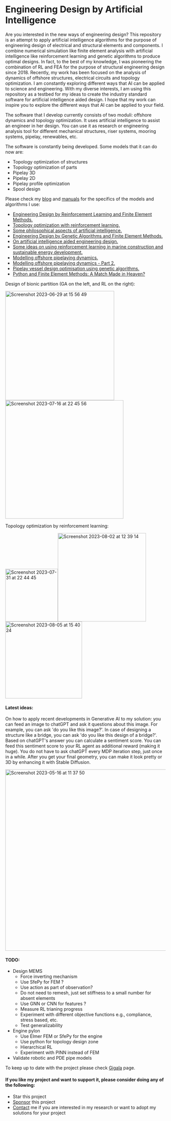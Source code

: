 # Engineering Design by Artificial Intelligence

Are you interested in the new ways of engineering design? This repository is an attempt to apply artificial intelligence algorithms for the purpose of engineering design of electrical and structural elements and components. I combine numerical simulation like finite element analysis with artificial intelligence like reinforcement learning and genetic algorithms to produce optimal designs. In fact, to the best of my knowledge, I was pioneering the combination of RL and FEA for the purpose of structural engineering design since 2018. Recently, my work has been focused on the analysis of dynamics of offshore structures, electrical circuits and topology optimization. I am constantly exploring different ways that AI can be applied to science and engineering. With my diverse interests, I am using this repository as a testbed for my ideas to create the industry standard software for artificial intelligence aided design. I hope that my work can inspire you to explore the different ways that AI can be applied to your field.

The software that I develop currently consists of two moduli: offshore dynamics and topology optimization. It uses artificial intelligence to assist an engineer in her design. You can use it as research or engineering analysis tool for different mechanical structures, riser systems, mooring systems, pipelay, renewables, etc.

The software is constantly being developed. Some models that it can do now are:

* Topology optimization of structures
* Topology optimization of parts
* Pipelay 3D
* Pipelay 2D
* Pipelay profile optimization
* Spool design
 
 
Please check my [blog](https://gigatskhondia.medium.com/) and [manuals](https://gigatskhondia.github.io/gigala/) for the specifics of the models and algorithms I use:

* [Engineering Design by Reinforcement Learning and Finite Element Methods.](https://gigatskhondia.medium.com/engineering-design-by-reinforcement-learning-and-finite-element-methods-82eb57796424)
* [Topology optimization with reinforcement learning.](https://gigatskhondia.medium.com/topology-optimization-with-reinforcement-learning-d69688ba4fb4)
* [Some philosophical aspects of artificial intelligence.](https://gigatskhondia.medium.com/some-philosophical-aspects-of-artificial-intelligence-0a0f0bdb6312)
* [Engineering Design by Genetic Algorithms and Finite Element Methods.](https://gigatskhondia.medium.com/engineering-design-by-genetic-algorithms-and-finite-element-methods-5077ebadd16e)
* [On artificial intelligence aided engineering design.](https://gigatskhondia.medium.com/on-artificial-intelligence-aided-engineering-design-a6cf6f76b3d9)
* [Some ideas on using reinforcement learning in marine construction and sustainable energy development.](https://gigatskhondia.medium.com/using-reinforcement-learning-in-marine-construction-and-sustainable-energy-development-b5f301fb2397)
* [Modelling offshore pipelaying dynamics.](https://medium.com/@gigatskhondia/modelling-pipelay-dynamics-with-second-order-ordinary-differential-equation-using-python-4d6fc24055b)
* [Modelling offshore pipelaying dynamics - Part 2.](https://gigatskhondia.medium.com/modelling-offshore-pipelaying-dynamics-part-2-in-6-dof-a360965a7a89)
* [Pipelay vessel design optimisation using genetic algorithms.](https://medium.com/@gigatskhondia/pipelay-vessel-design-optimisation-using-genetic-algorithms-506aa04212f1)
* [Python and Finite Element Methods: A Match Made in Heaven?](https://gigatskhondia.medium.com/python-and-finite-element-methods-a-match-made-in-heaven-ee2ed7ca14ee)


Design of bionic partition (GA on the left, and RL on the right): 

<img width="342" alt="Screenshot 2023-06-29 at 15 56 49" src="https://github.com/gigatskhondia/gigala/assets/31343916/54689109-65ec-4b4c-87ae-1fe11dba031c"><img width="371" alt="Screenshot 2023-07-16 at 22 45 56" src="https://github.com/gigatskhondia/gigala/assets/31343916/4d5954dc-5e80-4b8e-8d02-1ab5757281df">

Topology optimization by reinforcement learning:

<img width="165" alt="Screenshot 2023-07-31 at 22 44 45" src="https://github.com/gigatskhondia/gigala/assets/31343916/bde9577c-0647-4c29-82b1-8f402deff7b0"><img width="277" alt="Screenshot 2023-08-02 at 12 39 14" src="https://github.com/gigatskhondia/gigala/assets/31343916/e97365d9-71cc-4c15-a790-4cb04037c163"><img width="241" alt="Screenshot 2023-08-05 at 15 40 24" src="https://github.com/gigatskhondia/gigala/assets/31343916/48246d51-37bc-4858-8490-904441c1063b">


#### Latest ideas: ####
On how to apply recent developments in Generative AI to my solution: you can feed an image to chatGPT and ask it questions about this image. For example, you can ask 'do you like this image?'. In case of designing a structure like a bridge, you can ask 'do you like this design of a bridge?'. Based on chatGPT's answer you can calculate a sentiment score. You can feed this sentiment score to your RL agent as additional reward (making it huge). You do not have to ask chatGPT every MDP iteration step, just once in a while. After you get your final geometry, you can make it look pretty or 3D by enhancing it with Stable Diffusion.

<img width="568" alt="Screenshot 2023-05-16 at 11 37 50" src="https://github.com/gigatskhondia/gigala/assets/31343916/ef983d4e-e8f6-456e-80b9-d2fa95aba1d8">

#### TODO: ####
  
*  Design MEMS
   *  Force inverting mechanism
   *  Use SfePy for FEM ?
   *  Use action as part of observation?
   *  Do not need to remesh, just set stiffness to a small number for absent elements 
   *  Use GNN or CNN for features ?
   *  Measure RL trianing progress
   *  Experiment with different objective functions e.g., compliance, stress based, etc.
   *  Test generalizability
*  Engine pylon
   *  Use Elmer FEM or SfePy for the engine
   *  Use python for topology design zone
   *  Hierarchical RL
   *  Experiment with PINN instead of FEM 
*  Validate robotic and PDE pipe models

To keep up to date with the project please check [Gigala](https://gigala.io/) page.

#### If you like my project and want to support it, please consider doing any of the following: ####
* Star this project
* [Sponsor](https://www.paypal.me/gigatskhondia) this project 
* [Contact](https://gigala.io/) me if you are interested in my research or want to adopt my solutions for your project
